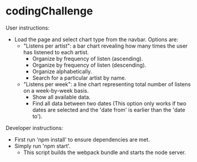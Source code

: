 # codingChallenge
User instructions:
  - Load the page and select chart type from the navbar. Options are: 
    - "Listens per artist": a bar chart revealing how many times the user has listened to each artist.  
         - Organize by frequency of listen (ascending).
         - Organize by frequency of listen (descending).
         - Organize alphabetically.
         - Search for a particular artist by name. 
    - "Listens per week": a line chart representing total number of listens on a week-by-week basis.
         - Show all available data.
         - Find all data between two dates (This option only works if two dates are selected and the 'date from' is earlier than the 'date to').

Developer instructions:
  - First run 'npm install' to ensure dependencies are met.
  - Simply run 'npm start'.
    - This script builds the webpack bundle and starts the node server. 
